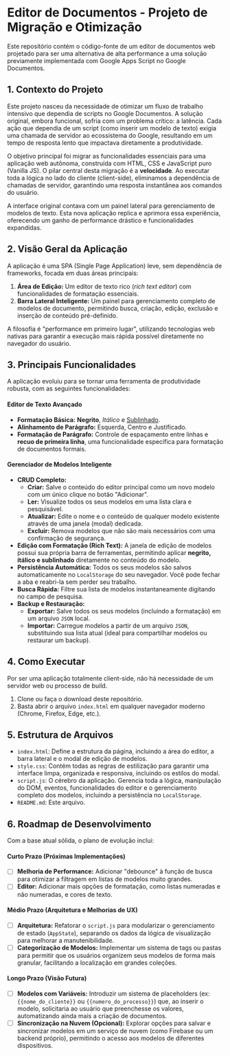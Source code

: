 # Editor de Documentos - Projeto de Migração e Otimização

Este repositório contém o código-fonte de um editor de documentos web projetado para ser uma alternativa de alta performance a uma solução previamente implementada com Google Apps Script no Google Documentos.

## 1. Contexto do Projeto

Este projeto nasceu da necessidade de otimizar um fluxo de trabalho intensivo que dependia de scripts no Google Documentos. A solução original, embora funcional, sofria com um problema crítico: a latência. Cada ação que dependia de um script (como inserir um modelo de texto) exigia uma chamada de servidor ao ecossistema do Google, resultando em um tempo de resposta lento que impactava diretamente a produtividade.

O objetivo principal foi migrar as funcionalidades essenciais para uma aplicação web autônoma, construída com HTML, CSS e JavaScript puro (Vanilla JS). O pilar central desta migração é a **velocidade**. Ao executar toda a lógica no lado do cliente (client-side), eliminamos a dependência de chamadas de servidor, garantindo uma resposta instantânea aos comandos do usuário.

A interface original contava com um painel lateral para gerenciamento de modelos de texto. Esta nova aplicação replica e aprimora essa experiência, oferecendo um ganho de performance drástico e funcionalidades expandidas.

## 2. Visão Geral da Aplicação

A aplicação é uma SPA (Single Page Application) leve, sem dependência de frameworks, focada em duas áreas principais:

1.  **Área de Edição:** Um editor de texto rico (*rich text editor*) com funcionalidades de formatação essenciais.
2.  **Barra Lateral Inteligente:** Um painel para gerenciamento completo de modelos de documento, permitindo busca, criação, edição, exclusão e inserção de conteúdo pré-definido.

A filosofia é "performance em primeiro lugar", utilizando tecnologias web nativas para garantir a execução mais rápida possível diretamente no navegador do usuário.

## 3. Principais Funcionalidades

A aplicação evoluiu para se tornar uma ferramenta de produtividade robusta, com as seguintes funcionalidades:

#### Editor de Texto Avançado
-   **Formatação Básica:** **Negrito**, *Itálico* e <u>Sublinhado</u>.
-   **Alinhamento de Parágrafo:** Esquerda, Centro e Justificado.
-   **Formatação de Parágrafo:** Controle de espaçamento entre linhas e **recuo de primeira linha**, uma funcionalidade específica para formatação de documentos formais.

#### Gerenciador de Modelos Inteligente
-   **CRUD Completo:**
    -   **Criar:** Salve o conteúdo do editor principal como um novo modelo com um único clique no botão "Adicionar".
    -   **Ler:** Visualize todos os seus modelos em uma lista clara e pesquisável.
    -   **Atualizar:** Edite o nome e o conteúdo de qualquer modelo existente através de uma janela (modal) dedicada.
    -   **Excluir:** Remova modelos que não são mais necessários com uma confirmação de segurança.
-   **Edição com Formatação (Rich Text):** A janela de edição de modelos possui sua própria barra de ferramentas, permitindo aplicar **negrito, itálico e sublinhado** diretamente no conteúdo do modelo.
-   **Persistência Automática:** Todos os seus modelos são salvos automaticamente no `LocalStorage` do seu navegador. Você pode fechar a aba e reabri-la sem perder seu trabalho.
-   **Busca Rápida:** Filtre sua lista de modelos instantaneamente digitando no campo de pesquisa.
-   **Backup e Restauração:**
    -   **Exportar:** Salve todos os seus modelos (incluindo a formatação) em um arquivo `JSON` local.
    -   **Importar:** Carregue modelos a partir de um arquivo `JSON`, substituindo sua lista atual (ideal para compartilhar modelos ou restaurar um backup).

## 4. Como Executar

Por ser uma aplicação totalmente client-side, não há necessidade de um servidor web ou processo de build.

1.  Clone ou faça o download deste repositório.
2.  Basta abrir o arquivo `index.html` em qualquer navegador moderno (Chrome, Firefox, Edge, etc.).

## 5. Estrutura de Arquivos

-   `index.html`: Define a estrutura da página, incluindo a área do editor, a barra lateral e o modal de edição de modelos.
-   `style.css`: Contém todas as regras de estilização para garantir uma interface limpa, organizada e responsiva, incluindo os estilos do modal.
-   `script.js`: O cérebro da aplicação. Gerencia toda a lógica, manipulação do DOM, eventos, funcionalidades do editor e o gerenciamento completo dos modelos, incluindo a persistência no `LocalStorage`.
-   `README.md`: Este arquivo.

## 6. Roadmap de Desenvolvimento

Com a base atual sólida, o plano de evolução inclui:

#### Curto Prazo (Próximas Implementações)
-   [ ] **Melhoria de Performance:** Adicionar "debounce" à função de busca para otimizar a filtragem em listas de modelos muito grandes.
-   [ ] **Editor:** Adicionar mais opções de formatação, como listas numeradas e não numeradas, e cores de texto.

#### Médio Prazo (Arquitetura e Melhorias de UX)
-   [ ] **Arquitetura:** Refatorar o `script.js` para modularizar o gerenciamento de estado (`AppState`), separando os dados da lógica de visualização para melhorar a manutenibilidade.
-   [ ] **Categorização de Modelos:** Implementar um sistema de tags ou pastas para permitir que os usuários organizem seus modelos de forma mais granular, facilitando a localização em grandes coleções.

#### Longo Prazo (Visão Futura)
-   [ ] **Modelos com Variáveis:** Introduzir um sistema de placeholders (ex: `{{nome_do_cliente}}` ou `{{numero_do_processo}}`) que, ao inserir o modelo, solicitaria ao usuário que preenchesse os valores, automatizando ainda mais a criação de documentos.
-   [ ] **Sincronização na Nuvem (Opcional):** Explorar opções para salvar e sincronizar modelos em um serviço de nuvem (como Firebase ou um backend próprio), permitindo o acesso aos modelos de diferentes dispositivos.
